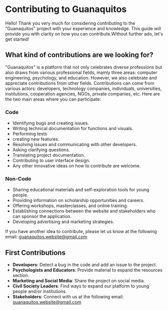 # Contributing to Guanaquitos

Hello! Thank you very much for considering contributing to the "Guanaquitos" project with your experience and knowledge. This guide will provide you with clarity on how you can contribute.Without further ado, let's get started!

## What kind of contributions are we looking for?

"Guanaquitos" is a platform that not only celebrates diverse professions but also draws from various professional fields, mainly three areas: computer engineering, psychology, and education. However, we also celebrate and appreciate contributions from other fields. Contributions can come from various actors: developers, technology companies, individuals, universities, institutions, cooperation agencies, NGOs, private companies, etc. Here are the two main areas where you can participate:

### Code

- Identifying bugs and creating issues.
- Writing technical documentation for functions and visuals.
- Performing tests
- creating new features.
- Resolving issues and communicating with other developers.
- Asking clarifying questions.
- Translating project documentation.
- Contributing to user interface design.
- Any other innovative ideas on how to contribute are welcome.

### Non-Code

- Sharing educational materials and self-exploration tools for young people.
- Providing information on scholarship opportunities and careers.
- Offering workshops, masterclasses, and online training.
- Establishing connections between the website and stakeholders who can sponsor the application.
- Developing advertising and marketing strategies.

If you have another idea to contribute, please let us know at the following email: guanaquitos.website@gmail.com

## First Contributions

- **Developers**: Detect a bug in the code and add an issue to the project.
- **Psychologists and Educators**: Provide material to expand the resources section.
- **Marketing and Social Media**: Share the project on social media.
- **Civil Society Leaders**: Find ways to expand our platform to young people and/or institutions.
- **Stakeholders**: Connect with us at the following email: guanaquitos.website@gmail.com
